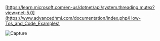 

[https://learn.microsoft.com/en-us/dotnet/api/system.threading.mutex?view=net-5.0](https://www.advancedhmi.com/documentation/index.php/How-Tos_and_Code_Examples)

![Capture](https://github.com/nkuthalomakonco/AdvancedHMI/assets/118244106/64818ecf-4d0e-4027-9f97-6e694d2630db)
